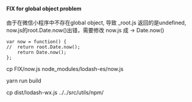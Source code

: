 #### FIX for global object problem

由于在微信小程序中不存在global object, 导致 _root.js 返回的是undefined, now.js的root.Date.now()出错，需要修改 now.js 成 -> Date.now()

```
var now = function() {
//  return root.Date.now();
    return Date.now();
};
```

cp FIX/now.js node_modules/lodash-es/now.js

yarn run build

cp dist/lodash-wx.js ../../src/utils/npm/
